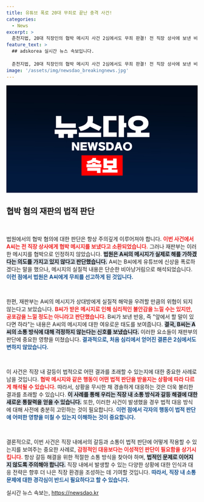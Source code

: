 ```yaml
---
title: 유튜브 폭로 20대 무죄로 끝난 충격 사건!
categories:
  - News
excerpt: >
  춘천지법, 20대 직장인의 협박 메시지 사건 2심에서도 무죄 판결! 전 직장 상사에 보낸 비아냥 메시지가 과연 협박으로 인정될 수 있을까? 판결의 이면을 들여다보자!
feature_text: >
  ## adskorea 실시간 뉴스 속보입니다.

  춘천지법, 20대 직장인의 협박 메시지 사건 2심에서도 무죄 판결! 전 직장 상사에 보낸 비아냥 메시지가 과연 협박으로 인정될 수 있을까? 판결의 이면을 들여다보자!
image: '/assets/img/newsdao_breakingnews.jpg'
---
```


<p><img src="/assets/img/newsdao_breakingnews.jpg" alt="adskorea 속보" /></p>

<h2 data-ke-size="size26">협박 혐의 재판의 법적 판단</h2>

<p data-ke-size="size16">&nbsp;</p>

<p>법원에서의 협박 혐의에 대한 판단은 항상 주의깊게 이루어져야 합니다. <b><span style="color: #ee2323;">이번 사건에서 A씨는 전 직장 상사에게 협박 메시지를 보냈다고 소환되었습니다.</span></b> 그러나 재판부는 이러한 메시지를 협박으로 인정하지 않았습니다. <b><span style="background-color: #21538527;">법원은 A씨의 메시지가 실제로 해를 가하겠다는 의도를 가지고 있지 않다고 판단했습니다.</span></b> A씨는 B씨에게 유튜브에 신상을 폭로하겠다는 말을 했으나, 메시지의 실질적 내용은 단순한 비아냥거림으로 해석되었습니다. <b><span style="color: #1a5490;">이런 점에서 법원은 A씨에게 무죄를 선고하게 된 것입니다.</span></b></p>

<p data-ke-size="size16">&nbsp;</p>

<p>한편, 재판부는 A씨의 메시지가 상대방에게 실질적 해악을 우려할 만큼의 위협이 되지 않는다고 보았습니다. <b><span style="color: #ee2323;">B씨가 받은 메시지로 인해 심리적인 불안감을 느낄 수는 있지만, 공포감을 느낄 정도는 아니라고 판단했습니다.</span></b> B씨가 보낸 반응, 즉 "앞에서 할 말이 있다면 하라"는 내용은 A씨의 메시지에 대한 여유로운 태도를 보여줍니다. <b><span style="background-color: #21538527;">결국, B씨는 A씨의 소통 방식에 대해 걱정하지 않는다는 신호를 보냈습니다.</span></b> 이러한 요소들이 재판부의 판단에 중요한 영향을 미쳤습니다. <b><span style="color: #1a5490;">결과적으로, 처음 심리에서 얻어진 결론은 2심에서도 변하지 않았습니다.</span></b></p>

<p data-ke-size="size16">&nbsp;</p>

<p>이 사건은 직장 내 갈등이 법적으로 어떤 결과를 초래할 수 있는지에 대한 중요한 사례로 남을 것입니다. <b><span style="color: #ee2323;">협박 메시지와 같은 행동이 어떤 법적 판단을 받을지는 상황에 따라 다르게 해석될 수 있습니다.</span></b> 따라서, 상황을 무시한 채 경솔하게 대응하는 것은 더욱 불리한 결과를 초래할 수 있습니다. <b><span style="background-color: #21538527;">이 사례를 통해 우리는 직장 내 소통 방식과 갈등 해결에 대한 새로운 통찰력을 얻을 수 있습니다.</span></b> 또한, 이러한 사건이 발생했을 경우 법적 대응 방식에 대해 사전에 충분히 고민하는 것이 필요합니다. <b><span style="color: #1a5490;">이런 점에서 각자의 행동이 법적 판단에 어떠한 영향을 미칠 수 있는지 이해하는 것이 중요합니다.</span></b></p>

<p data-ke-size="size16">&nbsp;</p>

<p>결론적으로, 이번 사건은 직장 내에서의 갈등과 소통이 법적 판단에 어떻게 작용할 수 있는지를 보여주는 중요한 사례로, <b><span style="color: #ee2323;">감정적인 대응보다는 이성적인 판단이 필요함을 상기시킵니다.</span></b> 항상 갈등 해결을 위한 적절한 소통 방식을 찾아야 하며, <b><span style="background-color: #21538527;">법적인 문제로 이어지지 않도록 주의해야 합니다.</span></b> 직장 내에서 발생할 수 있는 다양한 상황에 대한 인식과 대응 전략은 향후 더 나은 직장 환경을 조성하는 데 기여할 것입니다. <b><span style="color: #1a5490;">따라서, 직장 내 소통 문제에 대한 경각심이 반드시 필요하다고 할 수 있습니다.</span></b></p>
실시간 뉴스 속보는, <a href="https://newsdao.kr" rel="dofollow">https://newsdao.kr</a>



